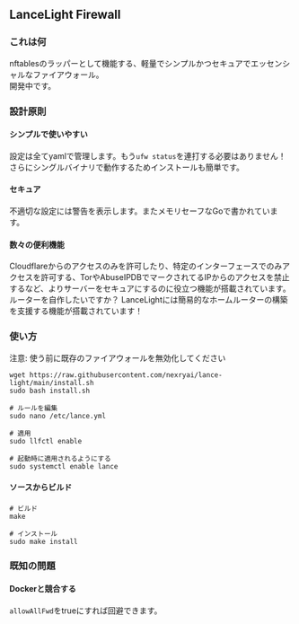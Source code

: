## LanceLight Firewall

### これは何
nftablesのラッパーとして機能する、軽量でシンプルかつセキュアでエッセンシャルなファイアウォール。  
開発中です。


### 設計原則

#### シンプルで使いやすい
設定は全てyamlで管理します。もう`ufw status`を連打する必要はありません！  
さらにシングルバイナリで動作するためインストールも簡単です。

#### セキュア
不適切な設定には警告を表示します。またメモリセーフなGoで書かれています。

#### 数々の便利機能
Cloudflareからのアクセスのみを許可したり、特定のインターフェースでのみアクセスを許可する、TorやAbuseIPDBでマークされてるIPからのアクセスを禁止するなど、よりサーバーをセキュアにするのに役立つ機能が搭載されています。  
ルーターを自作したいですか？ LanceLightには簡易的なホームルーターの構築を支援する機能が搭載されています！  


### 使い方
注意: 使う前に既存のファイアウォールを無効化してください

```
wget https://raw.githubusercontent.com/nexryai/lance-light/main/install.sh
sudo bash install.sh

# ルールを編集
sudo nano /etc/lance.yml

# 適用
sudo llfctl enable

# 起動時に適用されるようにする
sudo systemctl enable lance
```
#### ソースからビルド
```
# ビルド
make

# インストール
sudo make install
```

### 既知の問題

#### Dockerと競合する
`allowAllFwd`をtrueにすれば回避できます。
